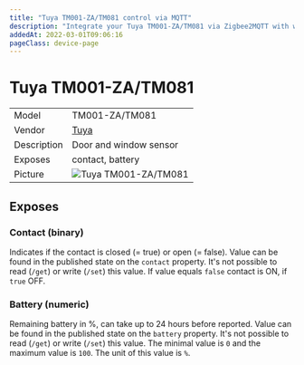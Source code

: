 ```yaml
---
title: "Tuya TM001-ZA/TM081 control via MQTT"
description: "Integrate your Tuya TM001-ZA/TM081 via Zigbee2MQTT with whatever smart home infrastructure you are using without the vendor's bridge or gateway."
addedAt: 2022-03-01T09:06:16
pageClass: device-page
---
```


<!-- !!!! -->
<!-- ATTENTION: This file is auto-generated through docgen! -->
<!-- You can only edit the "Notes"-Section between the two comment lines "Notes BEGIN" and "Notes END". -->
<!-- Do not use h1 or h2 heading within "## Notes"-Section. -->
<!-- !!!! -->

# Tuya TM001-ZA/TM081

|     |     |
|-----|-----|
| Model | TM001-ZA/TM081  |
| Vendor  | [Tuya](/supported-devices/#v=Tuya)  |
| Description | Door and window sensor |
| Exposes | contact, battery |
| Picture | ![Tuya TM001-ZA/TM081](https://www.zigbee2mqtt.io/images/devices/TM001-ZA-TM081.png) |


<!-- Notes BEGIN: You can edit here. Add "## Notes" headline if not already present. -->


<!-- Notes END: Do not edit below this line -->




## Exposes

### Contact (binary)
Indicates if the contact is closed (= true) or open (= false).
Value can be found in the published state on the `contact` property.
It's not possible to read (`/get`) or write (`/set`) this value.
If value equals `false` contact is ON, if `true` OFF.

### Battery (numeric)
Remaining battery in %, can take up to 24 hours before reported.
Value can be found in the published state on the `battery` property.
It's not possible to read (`/get`) or write (`/set`) this value.
The minimal value is `0` and the maximum value is `100`.
The unit of this value is `%`.

